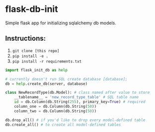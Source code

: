 # flask-db-init
Simple flask app for initializing sqlalchemy db models.

## Instructions:
1. ```git clone [this repo]```
2. ```pip install -e .```
3. ```pip install -r requirements.txt```

```python
import flask_init_db as help

# currently doesn't run SQL create database [database];
db = help.create_db(server, database)

class NewRecordType(db.Model): # class named after value to store
    __tablename__ = 'new_record_type_table' # SQL table name
    id = db.Column(db.String(255), primary_key=True) # required
    column_one = db.Column(db.String(50))
    column_two = db.Column(db.String(50))

db.drop_all() # if you'd like to drop every model-defined table
db.create_all() # to create all model-defined tables
```
